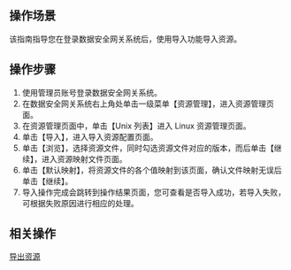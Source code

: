 ## 操作场景
该指南指导您在登录数据安全网关系统后，使用导入功能导入资源。



## 操作步骤
1. 使用管理员账号登录数据安全网关系统。
2. 在数据安全网关系统右上角处单击一级菜单【资源管理】，进入资源管理页面。
3. 在资源管理页面中，单击【Unix 列表】进入 Linux 资源管理页面。
4. 单击【导入】，进入导入资源配置页面。
5. 单击【浏览】，选择资源文件，同时勾选资源文件对应的版本，而后单击【继续】，进入资源映射文件页面。
6. 单击【默认映射】，将资源文件的各个值映射到该页面，确认文件映射无误后单击【继续】。
7. 导入操作完成会跳转到操作结果页面，您可查看是否导入成功，若导入失败，可根据失败原因进行相应的处理。

## 相关操作
[导出资源](https://cloud.tencent.com/document/product/1025/32107)
